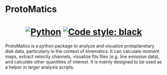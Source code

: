 # ProtoMatics

<h1 align="center">
  <!-- <a href="https://app.circleci.com/pipelines/github/j-p-terry/non_keplerian_anomaly_detection"><img alt="Build" src="https://shields.api-test.nl/circleci/build/github/j-p-terry/non_keplerian_anomaly_detection?style=for-the-badge&token=4bae0fb820e3e7d4ec2352639e35d499c673d78c"></a> -->
  <a href="https://www.python.org/"><img alt="Python" src="https://img.shields.io/badge/-Python 3.9+-blue?style=for-the-badge&logo=python&logoColor=white"></a>
  <a href="https://black.readthedocs.io/en/stable/"><img alt="Code style: black" src="https://img.shields.io/badge/code%20style-black-black.svg?style=for-the-badge&labelColor=gray"></a>
</h1>


ProtoMatics is a python package to analyze and visualize protoplanetary disk data, particularly in the context of kinematics. It can calculate moment maps, extract velocity channels, visualize fits files (e.g. line emission data), and calculate other quantities of interest. It is mainly designed to be used as a helper in larger analysis scripts.
